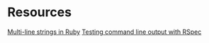 # Resources

[Multi-line strings in Ruby](https://commandercoriander.net/blog/2014/11/09/a-multiline-string-cheatsheet-for-ruby/)
[Testing command line output with RSpec](https://medium.com/@joejamesio/testing-command-line-tool-output-with-rspec-8960bedeb1ce)
